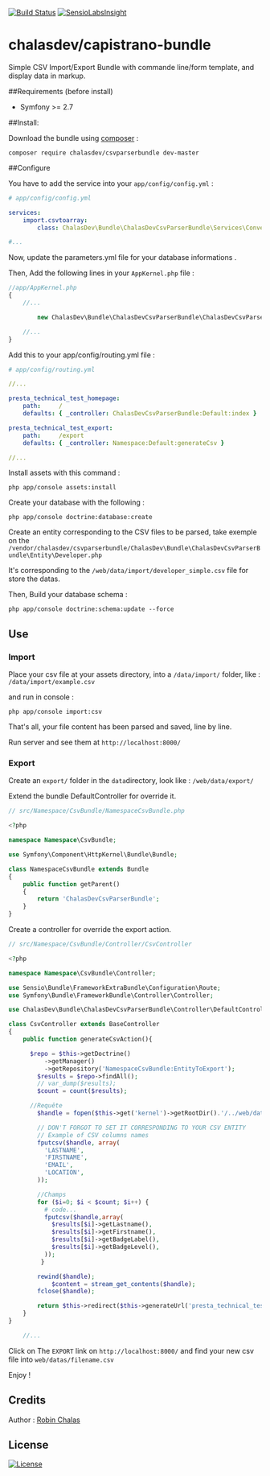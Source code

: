 [![Build Status](https://travis-ci.org/chalasdev/CsvParserBundle.svg?branch=master)](https://travis-ci.org/chalasdev/CsvParserBundle)
[![SensioLabsInsight](https://insight.sensiolabs.com/projects/bed2f9ff-2ff5-484d-ac05-940d5aa226aa/mini.png)](https://insight.sensiolabs.com/projects/bed2f9ff-2ff5-484d-ac05-940d5aa226aa)

# chalasdev/capistrano-bundle

Simple CSV Import/Export Bundle with commande line/form template, and display data in markup.

##Requirements (before install)

- Symfony >= 2.7

##Install:

Download the bundle using [composer](http://getcomposer.org/) :

```composer require chalasdev/csvparserbundle dev-master```


##Configure

You have to add the service into your ```app/config/config.yml``` :

```yaml
# app/config/config.yml

services:
    import.csvtoarray:
        class: ChalasDev\Bundle\ChalasDevCsvParserBundle\Services\ConvertCsvToArray

#...

```

Now, update the parameters.yml file for your database informations .

Then, Add the following lines in your `AppKernel.php` file :

```php
//app/AppKernel.php
{
    //...

        new ChalasDev\Bundle\ChalasDevCsvParserBundle\ChalasDevCsvParserBundle(),

    //...
}
```

Add this to your app/config/routing.yml file :

```yaml
# app/config/routing.yml

//...

presta_technical_test_homepage:
    path:     /
    defaults: { _controller: ChalasDevCsvParserBundle:Default:index }

presta_technical_test_export:
    path:     /export
    defaults: { _controller: Namespace:Default:generateCsv }

//...

```

Install assets with this command :

```php app/console assets:install```

Create your database with the following :

```php app/console doctrine:database:create```

Create an entity corresponding to the CSV files to be parsed, take exemple on the ```/vendor/chalasdev/csvparserbundle/ChalasDev\Bundle\ChalasDevCsvParserBundle\Entity\Developer.php```


It's corresponding to the ```/web/data/import/developer_simple.csv``` file for store the datas.

Then, Build your database schema :

```php app/console doctrine:schema:update --force```

## Use

### Import

Place your csv file at your assets directory, into a ```/data/import/``` folder, like : ```/data/import/example.csv```

and run in console :

```php app/console import:csv```

That's all, your file content has been parsed and saved, line by line.

Run server and see them at ```http://localhost:8000/```

### Export

Create an ```export/``` folder in the ```data```directory, look like : ```/web/data/export/```

Extend the bundle DefaultController for override it.

```php
// src/Namespace/CsvBundle/NamespaceCsvBundle.php

<?php

namespace Namespace\CsvBundle;

use Symfony\Component\HttpKernel\Bundle\Bundle;

class NamespaceCsvBundle extends Bundle
{
    public function getParent()
    {
        return 'ChalasDevCsvParserBundle';
    }
}
```

Create a controller for override the export action.

```php
// src/Namespace/CsvBundle/Controller/CsvController

<?php

namespace Namespace\CsvBundle\Controller;

use Sensio\Bundle\FrameworkExtraBundle\Configuration\Route;
use Symfony\Bundle\FrameworkBundle\Controller\Controller;

use ChalasDev\Bundle\ChalasDevCsvParserBundle\Controller\DefaultController as BaseController;

class CsvController extends BaseController
{
    public function generateCsvAction(){

      $repo = $this->getDoctrine()
          ->getManager()
          ->getRepository('NamespaceCsvBundle:EntityToExport');
        $results = $repo->findAll();
        // var_dump($results);
        $count = count($results);

      //Requête
        $handle = fopen($this->get('kernel')->getRootDir().'/../web/data/export/export.csv', 'w');

        // DON'T FORGOT TO SET IT CORRESPONDING TO YOUR CSV ENTITY
        // Example of CSV columns names
        fputcsv($handle, array(
          'LASTNAME',
          'FIRSTNAME',
          'EMAIL',
          'LOCATION',
        ));

        //Champs
        for ($i=0; $i < $count; $i++) {
          # code...
          fputcsv($handle,array(
            $results[$i]->getLastname(),
            $results[$i]->getFirstname(),
            $results[$i]->getBadgeLabel(),
            $results[$i]->getBadgeLevel(),
          ));
         }

        rewind($handle);
            $content = stream_get_contents($handle);
        fclose($handle);

        return $this->redirect($this->generateUrl('presta_technical_test_homepage'));
    }
}

    //...

```

Click on The ```EXPORT``` link on ```http://localhost:8000/``` and find your new csv file into ```web/datas/filename.csv```

 Enjoy !

 Credits
 -------

 Author : [Robin Chalas](http://www.chalasdev.fr/)

 License
 -------

 [![License](http://img.shields.io/:license-gpl3-blue.svg)](http://www.gnu.org/licenses/gpl-3.0.html)
